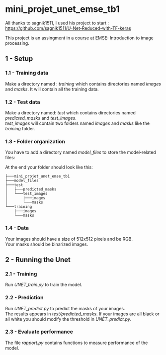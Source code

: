 # mini_projet_unet_emse_tb1

All thanks to sagnik1511, I used his project to start : https://github.com/sagnik1511/U-Net-Reduced-with-TF-keras 

This project is an assingment in a course at EMSE: Introduction to image processing.

## 1 - Setup
### 1.1 - Training data
Make a directory named : *training* which contains directories named *images* and *masks*. It will contain all the training data.

### 1.2 - Test data
Make a directory named: *test* which contains directories named *predicted_masks* and *test_images*. <br>
*test_images* will contain two folders named *images* and *masks* like the *training* folder. 

### 1.3 - Folder organization 
You have to add a directory named *model_files* to store the model-related files: <br>

At the end your folder should look like this: 
```
├───mini_projet_unet_emse_tb1
├───model_files
├───test
│   ├───predicted_masks
│   └───test_images
│       ├───images
│       └───masks
└───training
    ├───images
    └───masks
```

### 1.4 - Data
Your images should have a size of 512x512 pixels and be RGB. <br>
Your masks should be binarized images.

## 2 - Running the Unet
### 2.1 - Training
Run *UNET_train.py* to train the model.

### 2.2 - Prediction
Run *UNET_predict.py* to predict the masks of your images. <br>
The results appears in *test/predicted_masks*. If your images are all black or all white you should modify the threshold in *UNET_predict.py*.

### 2.3 - Evaluate performance
The file *rapport.py* contains functions to measure performance of the model. 
